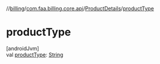 //[billing](../../../index.md)/[com.faa.billing.core.api](../index.md)/[ProductDetails](index.md)/[productType](product-type.md)

# productType

[androidJvm]\
val [productType](product-type.md): [String](https://kotlinlang.org/api/latest/jvm/stdlib/kotlin/-string/index.html)
